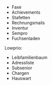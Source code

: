 - Faxe
- Achievements
- Stafetten
- Rechnungsmails
- Inventur
- Sempro
- Fuchsenladen

Lowprio:

- Leibfamilienbaum
- Adressliste
- Subsenior
- Chargen
- Hauswart
